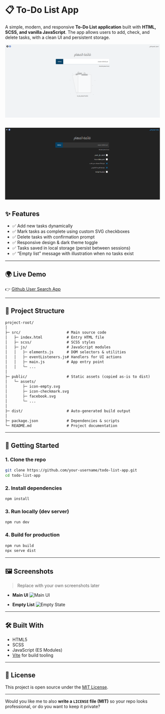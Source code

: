 
# 📋 To-Do List App

A simple, modern, and responsive **To-Do List application** built with **HTML, SCSS, and vanilla JavaScript**.
The app allows users to add, check, and delete tasks, with a clean UI and persistent storage.

![App Preview](./assets/preview1.png)

![App Preview](./assets/preview2.png)
---

## ✨ Features

* ✅ Add new tasks dynamically
* ✅ Mark tasks as complete using custom SVG checkboxes
* ✅ Delete tasks with confirmation prompt
* ✅ Responsive design & dark theme toggle
* ✅ Tasks saved in local storage (persist between sessions)
* ✅ “Empty list” message with illustration when no tasks exist

---

## 🌍 Live Demo

👉 [Github User Search App](https://oyoussef162.github.io/Github-User-Search-App/)

---

## 📂 Project Structure

```
project-root/
│
├─ src/                     # Main source code
│   ├─ index.html           # Entry HTML file
│   ├─ scss/                # SCSS styles
│   ├─ js/                  # JavaScript modules
│   │   ├─ elements.js      # DOM selectors & utilities
│   │   ├─ eventListeners.js# Handlers for UI actions
│   │   ├─ main.js          # App entry point
│   │   └─ ...
│
├─ public/                  # Static assets (copied as-is to dist)
│   └─ assets/
│       ├─ icon-empty.svg
│       ├─ icon-checkmark.svg
│       ├─ facebook.svg
│       └─ ...
│
├─ dist/                    # Auto-generated build output
│
├─ package.json             # Dependencies & scripts
└─ README.md                # Project documentation
```

---

## 🚀 Getting Started

### 1. Clone the repo

```bash
git clone https://github.com/your-username/todo-list-app.git
cd todo-list-app
```

### 2. Install dependencies

```bash
npm install
```

### 3. Run locally (dev server)

```bash
npm run dev
```

### 4. Build for production

```bash
npm run build
npx serve dist
```

---

## 🖼️ Screenshots

> Replace with your own screenshots later

* **Main UI**
  ![Main UI](./screenshots/main-ui.png)

* **Empty List**
  ![Empty State](./screenshots/empty-list.png)

---

## 🛠️ Built With

* HTML5
* SCSS
* JavaScript (ES Modules)
* [Vite](https://vitejs.dev/) for build tooling

---

## 📜 License

This project is open source under the [MIT License](LICENSE).

---

Would you like me to also **write a `LICENSE` file (MIT)** so your repo looks professional, or do you want to keep it private?

